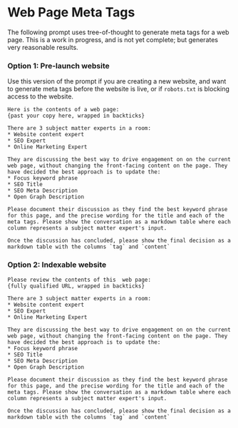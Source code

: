 # Web Page Meta Tags

The following prompt uses tree-of-thought to generate meta tags for a web page. This is a work in progress, and is not 
yet complete; but generates very reasonable results.

### Option 1: Pre-launch website

Use this version of the prompt if you are creating a new website, and want to generate meta tags before the website is
live, or if `robots.txt` is blocking access to the website.

```textmate
Here is the contents of a web page:
{past your copy here, wrapped in backticks}

There are 3 subject matter experts in a room:
* Website content expert
* SEO Expert
* Online Marketing Expert

They are discussing the best way to drive engagement on on the current web page, without changing the front-facing content on the page. They have decided the best approach is to update the:
* Focus keyword phrase
* SEO Title
* SEO Meta Description
* Open Graph Description

Please document their discussion as they find the best keyword phrase for this page, and the precise wording for the title and each of the meta tags. Please show the conversation as a markdown table where each column represents a subject matter expert's input.

Once the discussion has concluded, please show the final decision as a markdown table with the columns `tag` and `content`
```

### Option 2: Indexable website

```textmate
Please review the contents of this  web page:
{fully qualified URL, wrapped in backticks}

There are 3 subject matter experts in a room:
* Website content expert
* SEO Expert
* Online Marketing Expert

They are discussing the best way to drive engagement on on the current web page, without changing the front-facing content on the page. They have decided the best approach is to update the:
* Focus keyword phrase
* SEO Title
* SEO Meta Description
* Open Graph Description

Please document their discussion as they find the best keyword phrase for this page, and the precise wording for the title and each of the meta tags. Please show the conversation as a markdown table where each column represents a subject matter expert's input.

Once the discussion has concluded, please show the final decision as a markdown table with the columns `tag` and `content`
```